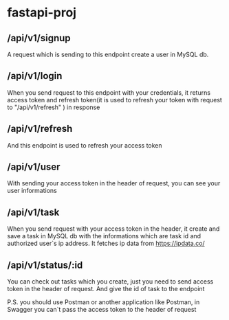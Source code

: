 # fastapi-proj

/api/v1/signup
--------------
A request which is sending to this endpoint create a user in MySQL db.

/api/v1/login
-------------
When you send request to this endpoint with your credentials, it returns access token and 
refresh token(it is used to refresh your token with request to "/api/v1/refresh" ) in response

/api/v1/refresh
---------------
And this endpoint is used to refresh your access token

/api/v1/user
------------
With sending your access token in the header of request, you can see your user informations

/api/v1/task
------------
When you send request with your access token in the header, it create and save a task in MySQL db 
with the informations which are task id and authorized user`s ip address. It fetches ip data
from https://ipdata.co/

/api/v1/status/:id
------------------
You can check out tasks which you create, just you need to send access token in the header of request.
And give the id of task to the endpoint


P.S. you should use Postman or another application like Postman,
in Swagger you can`t pass the access token to the header of request
